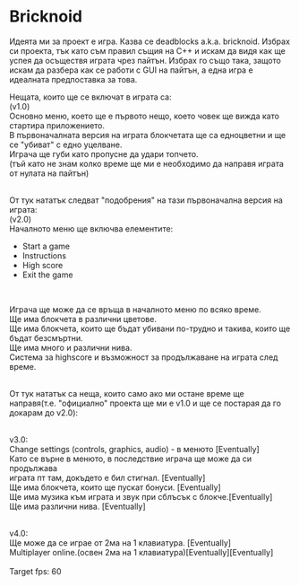 ﻿# Bricknoid

Идеята ми за проект е игра. Казва се deadblocks a.k.a. bricknoid.
Избрах си проекта, тък като съм правил същия на C++ и искам да видя как ще успея да осъществя играта чрез пайтън. Избрах го също така, защото искам да разбера как се работи с GUI на пайтън, а една игра е идеалната предпоставка за това.

Нещата, които ще се включат в играта са: <br/>
(v1.0) <br/>
Основно меню, което ще е първото нещо, което човек ще вижда като стартира приложението. <br/>
В първоначалната версия на играта блокчетата ще са едноцветни и ще се "убиват" с едно уцелване. <br/>
Играча ще губи като пропусне да удари топчето. <br/>
(тъй като не знам колко време ще ми е необходимо да направя играта от нулата на пайтън) <br/><br/>

От тук нататък следват "подобрения" на тази първоначална версия на играта: <br/>
(v2.0) <br/>
Началното меню ще включва елементите: <br/>
        <ul><li>        Start a game</li>
        <li>        Instructions</li>
        <li>        High score</li>
        <li>        Exit the game</li></ul><br/>

Играча ще може да се връща в началното меню по всяко време. <br/>
Ще има блокчета в различни цветове. <br/>
Ще има блокчета, които ще бъдат убивани по-трудно и такива, които ще бъдат безсмъртни. <br/>
Ще има много и различни нива. <br/>
Система за highscore и възможност за продължаване на играта след време. <br/><br/>


От тук нататък са неща, които само ако ми остане време ще направя(т.е. "официално" проекта ще ми е v1.0 и ще се постарая да го докарам до v2.0): <br/><br/>

v3.0: <br/>
Change settings (controls, graphics, audio) - в менюто [Eventually] <br/>
Като се върне в менюто, в последствие играча ще може да си продължава <br/>играта пт там, докъдето е бил стигнал. [Eventually] <br/>
Ще има блокчета, които ще пускат бонуси. [Eventually] <br/>
Ще има музика към играта и звук при сблъсък с блокче.[Eventually] <br/>
Ще има различни нива. [Eventually] <br/><br/>

v4.0: <br/>
Ще може да се играе от 2ма на 1 клавиатура. [Eventually] <br/>
Multiplayer online.(освен 2ма на 1 клавиатура)[Eventually][Eventually] <br/><br/>
Target fps: 60<br/>
